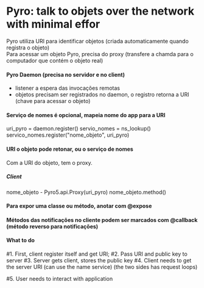 # Pyro: talk to objets over the network with minimal effor

Pyro utiliza URI para identificar objetos (criada automaticamente quando registra o objeto)   
Para acessar um objeto Pyro, precisa do proxy (transfere a chamda para o computador que contém o objeto real)    

#### Pyro Daemon (precisa no servidor e no client)
- listener a espera das invocações remotas
- objetos precisam ser registrados no daemon, o registro retorna a URI (chave para acessar o objeto)

#### Serviço de nomes é opcional, mapeia nome do app para a URI

uri_pyro = daemon.register()
servio_nomes = ns_lookup()
servico_nomes.register("nome_objeto", uri_pyro)

#### URI o objeto pode retonar, ou o serviço de nomes

Com a URI do objeto, tem o proxy.

##### Client

nome_objeto - Pyro5.api.Proxy(uri_pyro)
nome_objeto.method()

#### Para expor uma classe ou método, anotar com @expose


#### Métodos das notificações no cliente podem ser marcados com @callback (método reverso para notificações)

#### What to do
#1. First, client register itself and get URI;
#2. Pass URI and public key to server
#3. Server gets client, stores the public key
#4. Client needs to get the server URI (can use the name service) (the two sides has request loops)

#5. User needs to interact with application